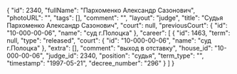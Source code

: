 {
    "id": 2340,
    "fullName": "Пархоменко Александр Сазонович",
    "photoURL": "",
    "tags": [],
    "comment": "",
    "layout": "judge",
    "title": "Судья Пархоменко Александр Сазонович",
    "court": null,
    "previousCourt": {
        "id": "10-000-00-06",
        "name": "суд г.Полоцка"
    },
    "career": [
        {
            "id": 1463,
            "term": null,
            "type": "released",
            "court": {
                "id": "10-000-00-06",
                "name": "суд г.Полоцка"
            },
            "extra": [],
            "comment": "выход в отставку",
            "house_id": "10-000-00-06",
            "judge_id": 2340,
            "position": "судья",
            "term_type": "",
            "timestamp": "1997-05-21",
            "decree_number": "296"
        }
    ]
}